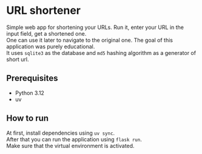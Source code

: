 # URL shortener
Simple web app for shortening your URLs. Run it, enter your URL in the input field, get a shortened one.  
One can use it later to navigate to the original one. The goal of this application was purely educational.  
It uses `sqlite3` as the database and `md5` hashing algorithm as a generator of short url.

## Prerequisites
- Python 3.12
- uv

## How to run
At first, install dependencies using `uv sync`.  
After that you can run the application using `flask run`.  
Make sure that the virtual environment is activated.
